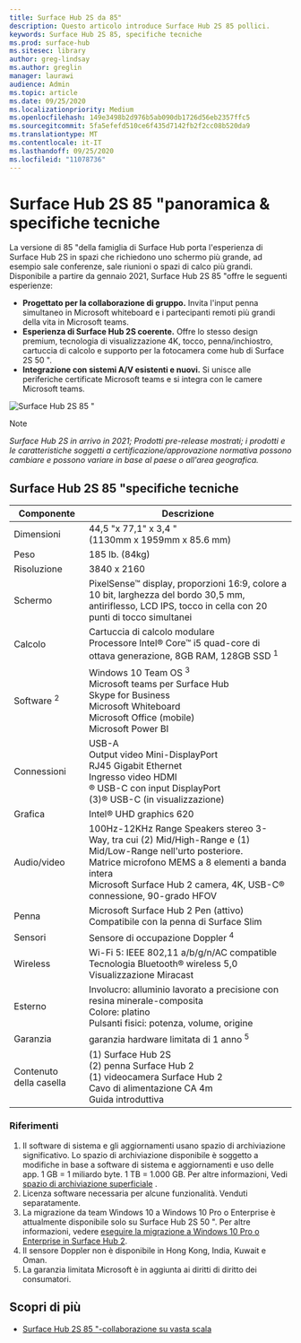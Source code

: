 ```yaml
---
title: Surface Hub 2S da 85"
description: Questo articolo introduce Surface Hub 2S 85 pollici.
keywords: Surface Hub 2S 85, specifiche tecniche
ms.prod: surface-hub
ms.sitesec: library
author: greg-lindsay
ms.author: greglin
manager: laurawi
audience: Admin
ms.topic: article
ms.date: 09/25/2020
ms.localizationpriority: Medium
ms.openlocfilehash: 149e3498b2d976b5ab090db1726d56eb2357ffc5
ms.sourcegitcommit: 5fa5efefd510ce6f435d7142fb2f2cc08b520da9
ms.translationtype: MT
ms.contentlocale: it-IT
ms.lasthandoff: 09/25/2020
ms.locfileid: "11078736"
---
```

# Surface Hub 2S 85 "panoramica & specifiche tecniche

La versione di 85 "della famiglia di Surface Hub porta l'esperienza di Surface Hub 2S in spazi che richiedono uno schermo più grande, ad esempio sale conferenze, sale riunioni o spazi di calco più grandi. Disponibile a partire da gennaio 2021, Surface Hub 2S 85 "offre le seguenti esperienze:

- **Progettato per la collaborazione di gruppo.** Invita l'input penna simultaneo in Microsoft whiteboard e i partecipanti remoti più grandi della vita in Microsoft teams.
- **Esperienza di Surface Hub 2S coerente.** Offre lo stesso design premium, tecnologia di visualizzazione 4K, tocco, penna/inchiostro, cartuccia di calcolo e supporto per la fotocamera come hub di Surface 2S 50 ".
- **Integrazione con sistemi A/V esistenti e nuovi.** Si unisce alle periferiche certificate Microsoft teams e si integra con le camere Microsoft teams.

![Surface Hub 2S 85 "](images/hub-2s-85.png)

> [!NOTE]
> *Surface Hub 2S in arrivo in 2021; Prodotti pre-release mostrati; i prodotti e le caratteristiche soggetti a certificazione/approvazione normativa possono cambiare e possono variare in base al paese o all'area geografica.*

## Surface Hub 2S 85 "specifiche tecniche

| Componente    | Descrizione                                                                                                                                                                                                                                         |
| ----------------- | --------------------------------------------------------------------------------------------------------------------------------------------------------------------------------------------------------------------------------------------------------- |
| Dimensioni        | 44,5 "x 77,1" x 3,4 "<br>(1130mm x 1959mm x 85.6 mm)                                                                                                                                                                                                        |
| Peso            | 185 lb. (84kg)                                                                                                                                                                                                                                            |
| Risoluzione        | 3840 x 2160                                                                                                                                                                                                                                               |
| Schermo           | PixelSense™ display, proporzioni 16:9, colore a 10 bit, larghezza del bordo 30,5 mm, antiriflesso, LCD IPS, tocco in cella con 20 punti di tocco simultanei                                                                                                           |
| Calcolo           | Cartuccia di calcolo modulare<br>Processore Intel® Core™ i5 quad-core di ottava generazione, 8GB RAM, 128GB SSD <sup> 1</sup>                                                                                                                                                      |
| Software <sup> 2</sup>         | Windows 10 Team OS <sup> 3</sup><br>Microsoft teams per Surface Hub<br>Skype for Business<br>Microsoft Whiteboard<br>Microsoft Office (mobile)<br>Microsoft Power BI                                                                                                   |
| Connessioni       | USB-A<br>Output video Mini-DisplayPort<br>RJ45 Gigabit Ethernet<br>Ingresso video HDMI<br>® USB-C con input DisplayPort<br>(3)® USB-C (in visualizzazione)                                                                                                           |
| Grafica          | Intel® UHD graphics 620                                                                                                                                                                                                                                   |
| Audio/video       | 100Hz-12KHz Range Speakers stereo 3-Way, tra cui (2) Mid/High-Range e (1) Mid/Low-Range nell'urto posteriore. <br>Matrice microfono MEMS a 8 elementi a banda intera<br>Microsoft Surface Hub 2 camera, 4K, USB-C® connessione, 90-grado HFOV |
| Penna               | Microsoft Surface Hub 2 Pen (attivo)<br>Compatibile con la penna di Surface Slim                                                                                                                                                                                       |
| Sensori           | Sensore di occupazione Doppler <sup> 4</sup>                                                                                                                                                                                                                                 |
| Wireless          | Wi-Fi 5: IEEE 802,11 a/b/g/n/AC compatible<br>Tecnologia Bluetooth® wireless 5,0<br>Visualizzazione Miracast                                                                                                                                                      |
| Esterno          | Involucro: alluminio lavorato a precisione con resina minerale-composita<br>Colore: platino<br>Pulsanti fisici: potenza, volume, origine                                                                                                                            |
| Garanzia         | garanzia hardware limitata di 1 anno <sup> 5</sup>                                                                                                                                                                                                                          |
| Contenuto della casella | (1) Surface Hub 2S<br>(2) penna Surface Hub 2<br>(1) videocamera Surface Hub 2<br>Cavo di alimentazione CA 4m<br>Guida introduttiva                                                                                                                                         |

### Riferimenti

1. Il software di sistema e gli aggiornamenti usano spazio di archiviazione significativo. Lo spazio di archiviazione disponibile è soggetto a modifiche in base a software di sistema e aggiornamenti e uso delle app. 1 GB = 1 miliardo byte. 1 TB = 1.000 GB. Per altre informazioni, Vedi [spazio di archiviazione superficiale](https://www.surface.com/storage) .
2. Licenza software necessaria per alcune funzionalità. Venduti separatamente.
3. La migrazione da team Windows 10 a Windows 10 Pro o Enterprise è attualmente disponibile solo su Surface Hub 2S 50 ". Per altre informazioni, vedere [eseguire la migrazione a Windows 10 Pro o Enterprise in Surface Hub 2](https://docs.microsoft.com/surface-hub/surface-hub-2s-migrate-os).
4. Il sensore Doppler non è disponibile in Hong Kong, India, Kuwait e Oman.
5. La garanzia limitata Microsoft è in aggiunta ai diritti di diritto dei consumatori. 

## Scopri di più

- [Surface Hub 2S 85 "-collaborazione su vasta scala](https://techcommunity.microsoft.com/t5/surface-it-pro-blog/surface-hub-2s-85-quot-collaboration-at-a-massive-scale/ba-p/1669717)
